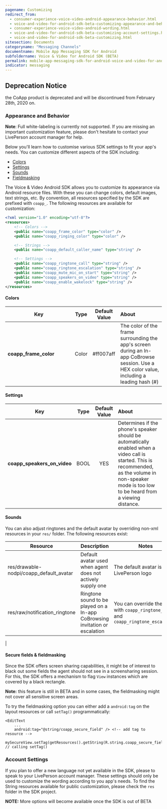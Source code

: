```yaml
---
pagename: Customizing
redirect_from:
  - consumer-experience-voice-video-android-appearance-behavior.html
  - voice-and-video-for-android-sdk-beta-customizing-appearance-and-behavior.html
  - consumer-experience-voice-video-android-wording.html
  - voice-and-video-for-android-sdk-beta-customizing-account-settings.html
  - voice-and-video-for-android-sdk-beta-customizing.html
sitesection: Documents
categoryname: "Messaging Channels"
documentname: Mobile App Messaging SDK for Android
subfoldername: Voice & Video for Android SDK (BETA)
permalink: mobile-app-messaging-sdk-for-android-voice-and-video-for-android-sdk-beta-customizing.html
indicator: messaging
---
```


<div class="important">
<h2>Deprecation Notice</h2>

the CoApp product is deprecated and will be discontinued from February 28th, 2020 on.
</div>

### Appearance and Behavior

**Note**: Full white-labeling is currently not supported. If you are missing an important customization feature, please don't hesitate to contact your LivePerson account manager for help.

Below you'll learn how to customise various SDK settings to fit your app's needs. You can customize different aspects of the SDK including:

   * [Colors](consumer-experience-voice-video-android-appearance-behavior.html#colors)
   * [Settings](consumer-experience-voice-video-android-appearance-behavior.html#settings)
   * [Sounds](consumer-experience-voice-video-android-appearance-behavior.html#sounds)
   * [Fieldmasking](consumer-experience-voice-video-android-appearance-behavior.html#secure-fields-fieldmasking)


The Voice & Video Android SDK allows you to customize its appearance via Android resource files. With these you can change colors, default images, text strings, etc. By convention, all resources specified by the SDK are prefixed with `coapp_`. The following resources are available for customization:

```xml
<?xml version="1.0" encoding="utf-8"?>
<resources>
    <!-- Colors -->
    <public name="coapp_frame_color" type="color" />
    <public name="coapp_ringing_color" type="color" />

    <!-- Strings -->
    <public name="coapp_default_caller_name" type="string" />

    <!-- Settings -->
    <public name="coapp_ringtone_call" type="string" />
    <public name="coapp_ringtone_escalation" type="string" />
    <public name="coapp_mute_mic_on_start" type="string" />
    <public name="coapp_speakers_on_video" type="string" />
    <public name="coapp_enable_wakelock" type="string" />
</resources>
```

#### Colors
<style>
td:first-child {
  width: 200px!important;
}
</style>

| Key        | Type | Default Value | About  |
| ------------- |:-------------:|:-------------:|:-----|
| **coapp_frame_color** | Color | #ff007aff | The color of the frame surrounding the app's screen during an In-app CoBrowse session. Use a HEX color value, including a leading hash (#) |

#### Settings

| Key        | Type | Default Value | About  |
| ------------- |:-------------:|:-------------:|:-----|
| **coapp_speakers_on_video** | BOOL | YES | Determines if the phone's speaker should be automatically enabled when a video call is started. This is recommended, as the volume in non-speaker mode is too low to be heard from a viewing distance. |

#### Sounds

You can also adjust ringtones and the default avatar by overriding non-xml resources in your `res/` folder. The following resources exist:

| Resource                          | Description                                                     | Notes                                                                             |
|-----------------------------------|-----------------------------------------------------------------|-----------------------------------------------------------------------------------|
| res/drawable-nodpi/coapp_default_avatar | Default avatar used when agent does not actively supply one     | The default avatar is the LivePerson logo                                         |
| res/raw/notification_ringtone     | Ringtone sound to be played on a In-app CoBrowsing invitation or escalation | You can override these with `coapp_ringtone_call` and `coapp_ringtone_escalation` |
|

#### Secure fields & fieldmasking

Since the SDK offers screen sharing capabilities, it might be of interest to black out some fields the agent should not see in a screensharing session. For this, the SDK offers a mechanism to flag `View` instances which are covered by a black rectangle.

**Note:** this feature is still in BETA and in some cases, the fieldmasking might not cover all sensitive screen areas.

To try the fieldmasking option you can either add a `android:tag` on the layout resources or call `setTag()` programmatically:

```
<EditText
    ...
    android:tag="@string/coapp_secure_field" /> <!-- add tag to resource -->
```

```
mySecureView.setTag(getResources().getString(R.string.coapp_secure_field)); // calling setTag()
```

### Account Settings

If you plan to offer a new language not yet available in the SDK, please to speak to your LivePerson account manager. These settings should only be used to customize the wording according to you app's needs. To find the String resources available for public customization, please check the `res` folder in the SDK project.

**NOTE:** More options will become available once the SDK is out of BETA
